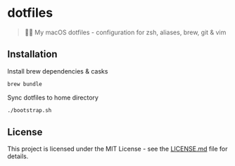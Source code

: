 # dotfiles

> 👨‍💻️ My macOS dotfiles - configuration for zsh, aliases, brew, git & vim

## Installation

Install brew dependencies & casks

```bash
brew bundle
```

Sync dotfiles to home directory

```bash
./bootstrap.sh
```

## License

This project is licensed under the MIT License - see the [LICENSE.md](LICENSE.md) file for details.

